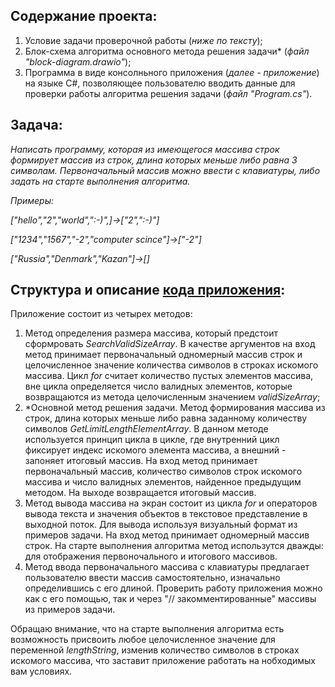 ﻿## Содержание проекта:

1. Условие задачи проверочной работы (*ниже по тексту*);  
2. Блок-схема алгоритма основного метода решения задачи* (*файл "block-diagram.drawio"*);
3. Программа в виде консолньного приложения (*далее - приложение*) на языке C#, позволяющее пользователю вводить данные для проверки работы алгоритма решения задачи (*файл "Program.cs"*).

## Задача:

*Написать программу, которая из имеющегося массива строк формирует массив из строк, длина которых меньше либо равна 3 символам. 
Первоначальный массив можно ввести с клавиатуры, либо задать на старте выполнения алгоритма.*

*Примеры:*

*["hello","2","world",":-)",]->["2",":-)"]*

*["1234","1567","-2","computer scince"]->["-2"]*

*["Russia","Denmark","Kazan"]->[]* 

## Структура и описание [кода приложения](https://github.com/Shuvchik/cuddly-system/blob/main/code/Program.cs):

Приложение состоит из четырех методов:

1. Метод определения размера массива, который предстоит сформровать *SearchValidSizeArray*. 
В качестве аргументов на вход метод принимает первоначальный одномерный массив строк и целочисленное значение количества символов в строках искомого массива.
Цикл *for* считает количество пустых элементов массива, вне цикла определяется число валидных элементов, которые возвращаются из метода целочисленным значением *validSizeArray*;  
2. *Основной метод решения задачи.
Метод формирования массива из строк, длина которых меньше либо равна заданному количеству символов *GetLimitLengthElementArray*.
В данном методе используется принцип цикла в цикле, где внутренний цикл фиксирует индекс искомого элемента массива, а внешний - запоняет итоговый массив. 
На вход метод принимает первоначальный массив, количество символов строк искомого массива и число валидных элементов, найденное предыдущим методом.
На выходе возвращается итоговый массив. 
3. Метод вывода массива на экран состоит из цикла *for* и операторов вывода текста и значения объектов в текстовое представление в выходной поток. Для вывода используя визуальный формат из примеров задачи. 
На вход метод принимает одномерный массив строк.
На старте выполнения алгоритма метод использутся дважды: для отображения первоночального и итогового массивов. 
4. Метод ввода первоначального массива с клавиатуры предлагает пользователю ввести массив самостоятельно, изначально определившись с его длиной. 
Проверить работу приложения можно как с его помощью, так и через "// закомментированные" массивы из примеров задачи. 

Обращаю внимание, что на старте выполнения алгоритма есть возможность присвоить любое целочисленное значение для переменной *lengthString*, изменив количество символов в строках искомого массива, что заставит приложение работать на нобходимых вам условиях. 